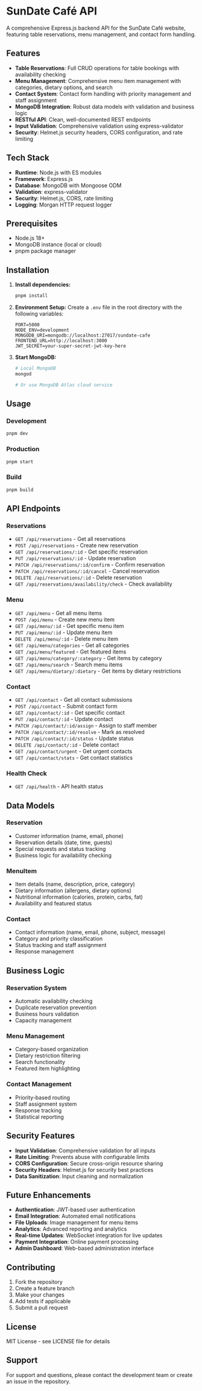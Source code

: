 # SunDate Café API

A comprehensive Express.js backend API for the SunDate Café website, featuring table reservations, menu management, and contact form handling.

## Features

- **Table Reservations**: Full CRUD operations for table bookings with availability checking
- **Menu Management**: Comprehensive menu item management with categories, dietary options, and search
- **Contact System**: Contact form handling with priority management and staff assignment
- **MongoDB Integration**: Robust data models with validation and business logic
- **RESTful API**: Clean, well-documented REST endpoints
- **Input Validation**: Comprehensive validation using express-validator
- **Security**: Helmet.js security headers, CORS configuration, and rate limiting

## Tech Stack

- **Runtime**: Node.js with ES modules
- **Framework**: Express.js
- **Database**: MongoDB with Mongoose ODM
- **Validation**: express-validator
- **Security**: Helmet.js, CORS, rate limiting
- **Logging**: Morgan HTTP request logger

## Prerequisites

- Node.js 18+ 
- MongoDB instance (local or cloud)
- pnpm package manager

## Installation

1. **Install dependencies:**
   ```bash
   pnpm install
   ```

2. **Environment Setup:**
   Create a `.env` file in the root directory with the following variables:
   ```env
   PORT=5000
   NODE_ENV=development
   MONGODB_URI=mongodb://localhost:27017/sundate-cafe
   FRONTEND_URL=http://localhost:3000
   JWT_SECRET=your-super-secret-jwt-key-here
   ```

3. **Start MongoDB:**
   ```bash
   # Local MongoDB
   mongod
   
   # Or use MongoDB Atlas cloud service
   ```

## Usage

### Development
```bash
pnpm dev
```

### Production
```bash
pnpm start
```

### Build
```bash
pnpm build
```

## API Endpoints

### Reservations
- `GET /api/reservations` - Get all reservations
- `POST /api/reservations` - Create new reservation
- `GET /api/reservations/:id` - Get specific reservation
- `PUT /api/reservations/:id` - Update reservation
- `PATCH /api/reservations/:id/confirm` - Confirm reservation
- `PATCH /api/reservations/:id/cancel` - Cancel reservation
- `DELETE /api/reservations/:id` - Delete reservation
- `GET /api/reservations/availability/check` - Check availability

### Menu
- `GET /api/menu` - Get all menu items
- `POST /api/menu` - Create new menu item
- `GET /api/menu/:id` - Get specific menu item
- `PUT /api/menu/:id` - Update menu item
- `DELETE /api/menu/:id` - Delete menu item
- `GET /api/menu/categories` - Get all categories
- `GET /api/menu/featured` - Get featured items
- `GET /api/menu/category/:category` - Get items by category
- `GET /api/menu/search` - Search menu items
- `GET /api/menu/dietary/:dietary` - Get items by dietary restrictions

### Contact
- `GET /api/contact` - Get all contact submissions
- `POST /api/contact` - Submit contact form
- `GET /api/contact/:id` - Get specific contact
- `PUT /api/contact/:id` - Update contact
- `PATCH /api/contact/:id/assign` - Assign to staff member
- `PATCH /api/contact/:id/resolve` - Mark as resolved
- `PATCH /api/contact/:id/status` - Update status
- `DELETE /api/contact/:id` - Delete contact
- `GET /api/contact/urgent` - Get urgent contacts
- `GET /api/contact/stats` - Get contact statistics

### Health Check
- `GET /api/health` - API health status

## Data Models

### Reservation
- Customer information (name, email, phone)
- Reservation details (date, time, guests)
- Special requests and status tracking
- Business logic for availability checking

### MenuItem
- Item details (name, description, price, category)
- Dietary information (allergens, dietary options)
- Nutritional information (calories, protein, carbs, fat)
- Availability and featured status

### Contact
- Contact information (name, email, phone, subject, message)
- Category and priority classification
- Status tracking and staff assignment
- Response management

## Business Logic

### Reservation System
- Automatic availability checking
- Duplicate reservation prevention
- Business hours validation
- Capacity management

### Menu Management
- Category-based organization
- Dietary restriction filtering
- Search functionality
- Featured item highlighting

### Contact Management
- Priority-based routing
- Staff assignment system
- Response tracking
- Statistical reporting

## Security Features

- **Input Validation**: Comprehensive validation for all inputs
- **Rate Limiting**: Prevents abuse with configurable limits
- **CORS Configuration**: Secure cross-origin resource sharing
- **Security Headers**: Helmet.js for security best practices
- **Data Sanitization**: Input cleaning and normalization

## Future Enhancements

- **Authentication**: JWT-based user authentication
- **Email Integration**: Automated email notifications
- **File Uploads**: Image management for menu items
- **Analytics**: Advanced reporting and analytics
- **Real-time Updates**: WebSocket integration for live updates
- **Payment Integration**: Online payment processing
- **Admin Dashboard**: Web-based administration interface

## Contributing

1. Fork the repository
2. Create a feature branch
3. Make your changes
4. Add tests if applicable
5. Submit a pull request

## License

MIT License - see LICENSE file for details

## Support

For support and questions, please contact the development team or create an issue in the repository.
